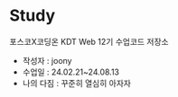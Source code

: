 # Study
포스코X코딩온 KDT Web 12기 수업코드 저장소

- 작성자 : joony 
- 수업일 : 24.02.21~24.08.13
- 나의 다짐 : 꾸준히 열심히 아자자